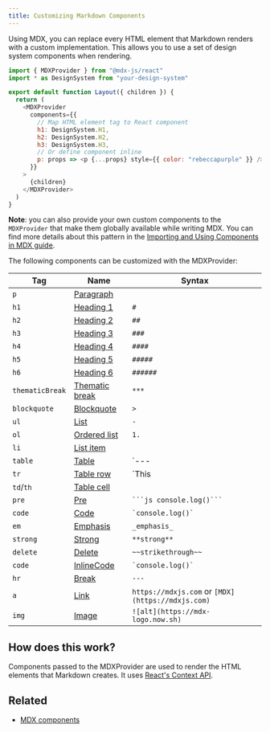 ```yaml
---
title: Customizing Markdown Components
---
```


Using MDX, you can replace every HTML element that Markdown renders with a
custom implementation. This allows you to use a set of design system components
when rendering.

```jsx:title=src/components/layout.js
import { MDXProvider } from "@mdx-js/react"
import * as DesignSystem from "your-design-system"

export default function Layout({ children }) {
  return (
    <MDXProvider
      components={{
        // Map HTML element tag to React component
        h1: DesignSystem.H1,
        h2: DesignSystem.H2,
        h3: DesignSystem.H3,
        // Or define component inline
        p: props => <p {...props} style={{ color: "rebeccapurple" }} />,
      }}
    >
      {children}
    </MDXProvider>
  )
}
```

**Note**: you can also provide your own custom components to the `MDXProvider` that make them globally available while writing MDX. You can find more details about this pattern in the [Importing and Using Components in MDX guide](/docs/mdx/importing-and-using-components/#make-components-available-globally-as-shortcodes).

The following components can be customized with the MDXProvider:

<!-- remark lint doesn't realize the pipes in code blocks aren't table markers -->
<!-- prettier-ignore-start -->
<!-- lint ignore table-pipe-alignment -->

| Tag             | Name                                                                 | Syntax                                            |
| --------------- | -------------------------------------------------------------------- | ------------------------------------------------- |
| `p`             | [Paragraph](https://github.com/syntax-tree/mdast#paragraph)          |                                                   |
| `h1`            | [Heading 1](https://github.com/syntax-tree/mdast#heading)            | `#`                                               |
| `h2`            | [Heading 2](https://github.com/syntax-tree/mdast#heading)            | `##`                                              |
| `h3`            | [Heading 3](https://github.com/syntax-tree/mdast#heading)            | `###`                                             |
| `h4`            | [Heading 4](https://github.com/syntax-tree/mdast#heading)            | `####`                                            |
| `h5`            | [Heading 5](https://github.com/syntax-tree/mdast#heading)            | `#####`                                           |
| `h6`            | [Heading 6](https://github.com/syntax-tree/mdast#heading)            | `######`                                          |
| `thematicBreak` | [Thematic break](https://github.com/syntax-tree/mdast#thematicbreak) | `***`                                             |
| `blockquote`    | [Blockquote](https://github.com/syntax-tree/mdast#blockquote)        | `>`                                               |
| `ul`            | [List](https://github.com/syntax-tree/mdast#list)                    | `-`                                               |
| `ol`            | [Ordered list](https://github.com/syntax-tree/mdast#list)            | `1.`                                              |
| `li`            | [List item](https://github.com/syntax-tree/mdast#listitem)           |                                                   |
| `table`         | [Table](https://github.com/syntax-tree/mdast#table)                  | `--- | --- | --- | ---`                           |
| `tr`            | [Table row](https://github.com/syntax-tree/mdast#tablerow)           | `This | is | a | table row`                       |
| `td`/`th`       | [Table cell](https://github.com/syntax-tree/mdast#tablecell)         |                                                   |
| `pre`           | [Pre](https://github.com/syntax-tree/mdast#code)                     | ` ```js console.log()``` `                        |
| `code`          | [Code](https://github.com/syntax-tree/mdast#code)                    | `` `console.log()` ``                             |
| `em`            | [Emphasis](https://github.com/syntax-tree/mdast#emphasis)            | `_emphasis_`                                      |
| `strong`        | [Strong](https://github.com/syntax-tree/mdast#strong)                | `**strong**`                                      |
| `delete`        | [Delete](https://github.com/syntax-tree/mdast#delete)                | `~~strikethrough~~`                               |
| `code`          | [InlineCode](https://github.com/syntax-tree/mdast#inlinecode)        | `` `console.log()` ``                             |
| `hr`            | [Break](https://github.com/syntax-tree/mdast#break)                  | `---`                                             |
| `a`             | [Link](https://github.com/syntax-tree/mdast#link)                    | `https://mdxjs.com` or `[MDX](https://mdxjs.com)` |
| `img`           | [Image](https://github.com/syntax-tree/mdast#image)                  | `![alt](https://mdx-logo.now.sh)`                 |

<!-- lint enable table-pipe-alignment -->
<!-- prettier-ignore-end -->

## How does this work?

Components passed to the MDXProvider are used to render the HTML elements
that Markdown creates. It uses
[React's Context API](https://reactjs.org/docs/context.html).

## Related

- [MDX components](https://mdxjs.com/getting-started/)
